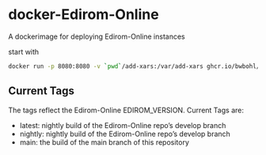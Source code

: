 # docker-Edirom-Online

A dockerimage for deploying Edirom-Online instances

start with

```bash
docker run -p 8080:8080 -v `pwd`/add-xars:/var/add-xars ghcr.io/bwbohl/docker-edirom-online
```

## Current Tags

The tags reflect the Edirom-Online EDIROM_VERSION. Current Tags are:

* latest: nightly build of the Edirom-Online repo’s develop branch
* nightly: nightly build of the Edirom-Online repo’s develop branch
* main: the build of the main branch of this repository
